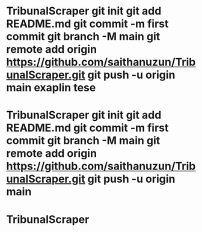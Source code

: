 # TribunalScraper git init git add README.md git commit -m first commit git branch -M main git remote add origin https://github.com/saithanuzun/TribunalScraper.git git push -u origin main exaplin tese
# TribunalScraper git init git add README.md git commit -m first commit git branch -M main git remote add origin https://github.com/saithanuzun/TribunalScraper.git git push -u origin main
# TribunalScraper
